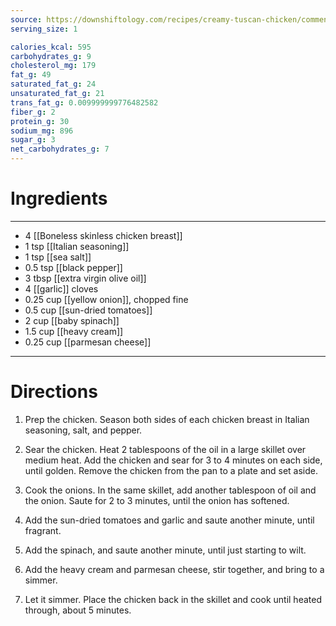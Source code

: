```yaml
---
source: https://downshiftology.com/recipes/creamy-tuscan-chicken/comment-page-1/#wprm-recipe-container-62872
serving_size: 1

calories_kcal: 595
carbohydrates_g: 9
cholesterol_mg: 179
fat_g: 49
saturated_fat_g: 24
unsaturated_fat_g: 21
trans_fat_g: 0.009999999776482582
fiber_g: 2
protein_g: 30
sodium_mg: 896
sugar_g: 3
net_carbohydrates_g: 7
---
```

# Ingredients
---
- 4 [[Boneless skinless chicken breast]] 
- 1 tsp [[Italian seasoning]]
- 1 tsp [[sea salt]]
- 0.5 tsp [[black pepper]]
- 3 tbsp [[extra virgin olive oil]]
- 4 [[garlic]] cloves
- 0.25 cup [[yellow onion]], chopped fine
- 0.5 cup [[sun-dried tomatoes]]
- 2 cup [[baby spinach]]
- 1.5 cup [[heavy cream]]
- 0.25 cup [[parmesan cheese]]
---

# Directions
1. Prep the chicken. Season both sides of each chicken breast in Italian seasoning, salt, and pepper.

2. Sear the chicken. Heat 2 tablespoons of the oil in a large skillet over medium heat. Add the chicken and sear for 3 to 4 minutes on each side, until golden. Remove the chicken from the pan to a plate and set aside.

3. Cook the onions. In the same skillet, add another tablespoon of oil and the onion. Saute for 2 to 3 minutes, until the onion has softened.

4. Add the sun-dried tomatoes and garlic and saute another minute, until fragrant.

5. Add the spinach, and saute another minute, until just starting to wilt.

6. Add the heavy cream and parmesan cheese, stir together, and bring to a simmer.

7. Let it simmer. Place the chicken back in the skillet and cook until heated through, about 5 minutes.


